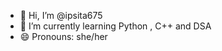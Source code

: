 - 👋 Hi, I’m @ipsita675
- 🌱 I’m currently learning Python , C++ and DSA
- 😄 Pronouns: she/her


<!---
ipsita675/ipsita675 is a ✨ special ✨ repository because its `README.md` (this file) appears on your GitHub profile.
You can click the Preview link to take a look at your changes.
--->
